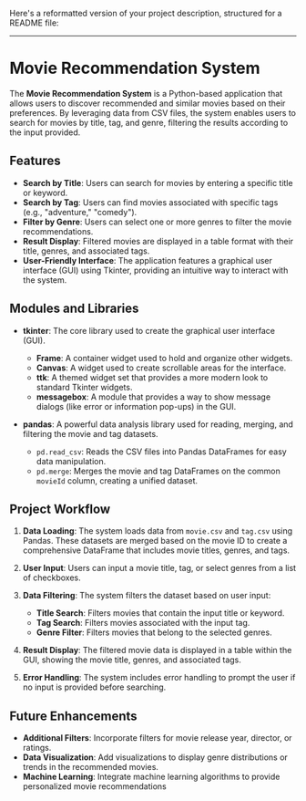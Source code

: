 Here's a reformatted version of your project description, structured for a README file:

---

# Movie Recommendation System

The **Movie Recommendation System** is a Python-based application that allows users to discover recommended and similar movies based on their preferences. By leveraging data from CSV files, the system enables users to search for movies by title, tag, and genre, filtering the results according to the input provided.

## Features

- **Search by Title**: Users can search for movies by entering a specific title or keyword.
- **Search by Tag**: Users can find movies associated with specific tags (e.g., "adventure," "comedy").
- **Filter by Genre**: Users can select one or more genres to filter the movie recommendations.
- **Result Display**: Filtered movies are displayed in a table format with their title, genres, and associated tags.
- **User-Friendly Interface**: The application features a graphical user interface (GUI) using Tkinter, providing an intuitive way to interact with the system.

## Modules and Libraries

- **tkinter**: The core library used to create the graphical user interface (GUI).
  - **Frame**: A container widget used to hold and organize other widgets.
  - **Canvas**: A widget used to create scrollable areas for the interface.
  - **ttk**: A themed widget set that provides a more modern look to standard Tkinter widgets.
  - **messagebox**: A module that provides a way to show message dialogs (like error or information pop-ups) in the GUI.
  
- **pandas**: A powerful data analysis library used for reading, merging, and filtering the movie and tag datasets.
  - `pd.read_csv`: Reads the CSV files into Pandas DataFrames for easy data manipulation.
  - `pd.merge`: Merges the movie and tag DataFrames on the common `movieId` column, creating a unified dataset.

## Project Workflow

1. **Data Loading**: The system loads data from `movie.csv` and `tag.csv` using Pandas. These datasets are merged based on the movie ID to create a comprehensive DataFrame that includes movie titles, genres, and tags.

2. **User Input**: Users can input a movie title, tag, or select genres from a list of checkboxes.

3. **Data Filtering**: The system filters the dataset based on user input:
   - **Title Search**: Filters movies that contain the input title or keyword.
   - **Tag Search**: Filters movies associated with the input tag.
   - **Genre Filter**: Filters movies that belong to the selected genres.

4. **Result Display**: The filtered movie data is displayed in a table within the GUI, showing the movie title, genres, and associated tags.

5. **Error Handling**: The system includes error handling to prompt the user if no input is provided before searching.

## Future Enhancements

- **Additional Filters**: Incorporate filters for movie release year, director, or ratings.
- **Data Visualization**: Add visualizations to display genre distributions or trends in the recommended movies.
- **Machine Learning**: Integrate machine learning algorithms to provide personalized movie recommendations
